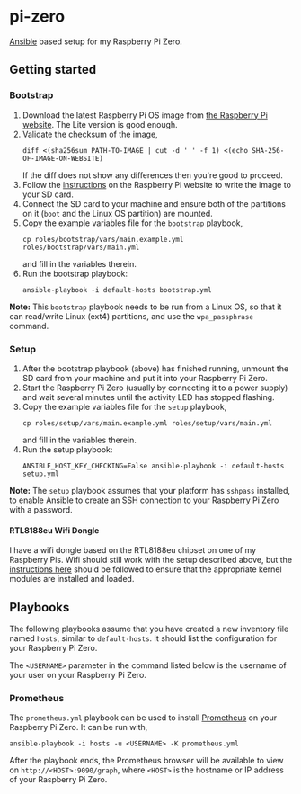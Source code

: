 # pi-zero

[Ansible][ansible] based setup for my Raspberry Pi Zero.

## Getting started

### Bootstrap

1. Download the latest Raspberry Pi OS image from [the Raspberry Pi
   website][pi-images]. The Lite version is good enough.
1. Validate the checksum of the image,
   ```shell
   diff <(sha256sum PATH-TO-IMAGE | cut -d ' ' -f 1) <(echo SHA-256-OF-IMAGE-ON-WEBSITE)
   ```
   If the diff does not show any differences then you're good to proceed.
1. Follow the [instructions][pi-doc] on the Raspberry Pi website to write the
   image to your SD card.
1. Connect the SD card to your machine and ensure both of the partitions on it
   (`boot` and the Linux OS partition) are mounted.
1. Copy the example variables file for the `bootstrap` playbook,
   ```shell
   cp roles/bootstrap/vars/main.example.yml roles/bootstrap/vars/main.yml
   ```
   and fill in the variables therein.
1. Run the bootstrap playbook:
   ```shell
   ansible-playbook -i default-hosts bootstrap.yml
   ```

**Note:** This `bootstrap` playbook needs to be run from a Linux OS, so that it
can read/write Linux (ext4) partitions, and use the `wpa_passphrase` command.

### Setup

1. After the bootstrap playbook (above) has finished running, unmount the SD
   card from your machine and put it into your Raspberry Pi Zero.
1. Start the Raspberry Pi Zero (usually by connecting it to a power supply) and
   wait several minutes until the activity LED has stopped flashing.
1. Copy the example variables file for the `setup` playbook,
   ```shell
   cp roles/setup/vars/main.example.yml roles/setup/vars/main.yml
   ```
   and fill in the variables therein.
1. Run the setup playbook:
   ```shell
   ANSIBLE_HOST_KEY_CHECKING=False ansible-playbook -i default-hosts setup.yml
   ```

**Note:** The `setup` playbook assumes that your platform has `sshpass`
installed, to enable Ansible to create an SSH connection to your Raspberry Pi
Zero with a password.

#### RTL8188eu Wifi Dongle

I have a wifi dongle based on the RTL8188eu chipset on one of my Raspberry Pis.
Wifi should still work with the setup described above, but the [instructions
here](https://zsiti.eu/wifi-rtl8188eu-raspberry-pi-zero/) should be followed to
ensure that the appropriate kernel modules are installed and loaded.

## Playbooks

The following playbooks assume that you have created a new inventory file named
`hosts`, similar to `default-hosts`. It should list the configuration for your
Raspberry Pi Zero.

The `<USERNAME>` parameter in the command listed below is the username of your
user on your Raspberry Pi Zero.

### Prometheus

The `prometheus.yml` playbook can be used to install [Prometheus][prometheus]
on your Raspberry Pi Zero. It can be run with,

    ansible-playbook -i hosts -u <USERNAME> -K prometheus.yml

After the playbook ends, the Prometheus browser will be available to view on
`http://<HOST>:9090/graph`, where `<HOST>` is the hostname or IP address of your
Raspberry Pi Zero.

[ansible]: https://www.ansible.com/
[pi-images]: https://www.raspberrypi.org/downloads/raspberry-pi-os/
[pi-doc]: https://www.raspberrypi.org/documentation/installation/installing-images/README.md
[prometheus]: https://prometheus.io/
